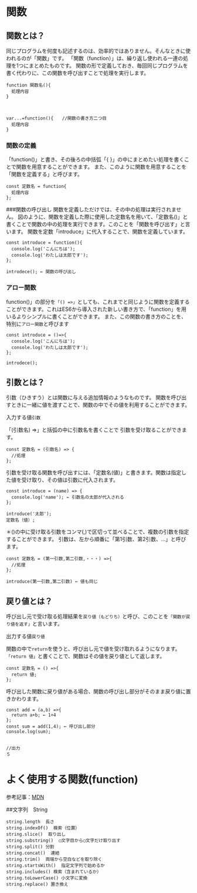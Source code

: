# 関数

## 関数とは？
同じプログラムを何度も記述するのは、効率的ではありません。そんなときに使われるのが「関数」です。
「関数（function）」は、繰り返し使われる一連の処理を1つにまとめたものです。
関数の形で定義しておき、毎回同じプログラムを書く代わりに、この関数を呼び出すことで処理を実行します。

```
function 関数名(){
  処理内容
}



var...=function(){　　//関数の書き方二つ目
  処理内容
}
```

### 関数の定義
「function()」と書き、その後ろの中括弧「{ }」の中にまとめたい処理を書くことで関数を用意することができます。
また、このように関数を用意することを「関数を定義する」と呼びます。

```
const 定数名 = function{
  処理内容
};
```

###関数の呼び出し
関数を定義しただけでは、その中の処理は実行されません。
図のように、関数を定義した際に使用した定数名を用いて、「定数名()」と書くことで関数の中の処理を実行できます。このことを「関数を呼び出す」と言います。
関数を定数「introduce」に代入することで、関数を定義しています。

```
const introduce = function(){
  console.log('こんにちは');
  console.log('わたしは太郎です');
};

introdece(); ← 関数の呼び出し
```

### アロー関数
function()」の部分を`「() =>」`としても、これまでと同じように関数を定義することができます。これはES6から導入された新しい書き方で、「function」を用いるよりシンプルに書くことができます。
また、この関数の書き方のことを、特別に`アロー関数`と呼びます

```
const introduce = ()=>{
  console.log('こんにちは');
  console.log('わたしは太郎です');
};

introdece();
```


## 引数とは？
引数（ひきすう）とは関数に与える追加情報のようなものです。
関数を呼び出すときに一緒に値を渡すことで、関数の中でその値を利用することができます。

入力する値`引数`

「(引数名) =>」と括弧の中に引数名を書くことで
引数を受け取ることができます。
```
const 定数名 = (引数名) => {
  //処理
};
```

引数を受け取る関数を呼び出すには、「定数名(値)」と書きます。関数は指定した値を受け取り、その値は引数に代入されます。
```
const introduce = (name) => {
  console.log('name'); ← 引数名の太郎が代入される
};

introduce('太郎');
定数名（値）;
```

＊()の中に受け取る引数をコンマ(,)で区切って並べることで、複数の引数を指定することができます。
引数は、左から順番に「第1引数、第2引数、...」と呼びます。
```
const 定数名 = (第一引数,第二引数,・・・) =>{
  //処理
};

introduce(第一引数,第二引数) ← 値も同じ
```

## 戻り値とは？
呼び出し元で受け取る処理結果を`戻り値（もどりち）`と呼び、このことを`「関数が戻り値を返す」`と言います。

出力する値`戻り値`

関数の中で`return`を使うと、呼び出し元で値を受け取れるようになります。
`「return 値」`と書くことで、関数はその値を戻り値として返します。

```
const 定数名 = () =>{
  return 値;
};
```

呼び出した関数に戻り値がある場合、関数の呼び出し部分がそのまま戻り値に置きかわります。
```
const add = (a,b) =>{
  return a+b; ← 1+4
};
const sum = add(1,4); ← 呼び出し部分
console.log(sum);


//出力
５
```

# よく使用する関数(function)

参考記事：[MDN](https://developer.mozilla.org/ja/docs/Web/JavaScript)

##文字列　String

```
string.length  長さ
string.indexOf()  検索（位置）
string.slice()  取り出し
string.substring()  ◯文字目から◯文字だけ取り出す
string.split() 分割
string.concat()  連結
string.trim()  両端から空白などを取り除く
string.startsWith()  指定文字列で始めるか
string.includes() 検索（含まれているか）
string.toLowerCase() 小文字に変換
string.replace() 置き換え
```




























